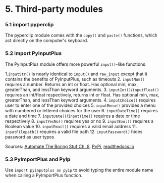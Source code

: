 # 5. Third-party modules

### 5.1 import pyperclip

The pyperclip module comes with the `copy()` and `paste()` functions, which act directly on the computer's keyboard. 

### 5.2 import PyInputPlus

The PyInputPlus module offers more powerful `input()`-like functions. 

1.`inputStr()` is nearly identical to `input()` and `raw_input` except that it contains the benefits of PyInputPlus, such as timeouts
2. `inputNum()` requires a number. Returns an int or float. Has optional min, max, greaterThan, and lessThan keyword arguments. 
3. `inputInt()`/`inputFloat()` requires an int/float respectively, returns int or float. Has optional min, max, greaterThan, and lessThan keyword arguments.
4. `inputChoice()` requires user to enter one of the provided choices
5. `inputMenu()` provides a menu with numbered or lettered choices for the user
6. `inputDateTime()` requires a date and time
7. `inputDate()`/`inputTime()` requires a date or time respectively
8. `inputYesNo()` requires yes or no
9. `inputBool()` requires a Boolean value
10. `inputEmail()` requires a valid email address
11. `inputFilepath()` requires a valid file path 
12. `inputPassword()` hides password as user types

Sources: [Automate The Boring Stuf Ch. 8](https://automatetheboringstuff.com/2e/chapter8/), [PyPi](https://pypi.org/project/PyInputPlus/), [readthedocs.io](https://pyinputplus.readthedocs.io/en/latest/)

### 5.3 PyImportPlus and PyIp

Use `import pyinputplus as pyip` to avoid typing the entire module name when calling a PyImportPlus function.
